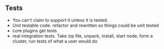 ## Tests

* You can't claim to support it unless it is tested.
* Unit testable code. refactor and rewritten so things could be unit tested
* core plugins get tests
* real integration tests. Take zip file, unpack, install, start node, form a cluster, run tests of what a user would do
